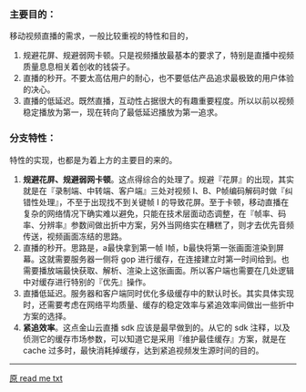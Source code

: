 
### 主要目的：
移动视频直播的需求，一般比较重视的特性和目的，
1. 规避花屏、规避弱网卡顿。只是视频播放最基本的要求了，特别是直播中视频质量息息相关着创收的钱袋子。
2. 直播的秒开。不要太高估用户的耐心，也不要低估产品追求最极致的用户体验的决心。
3. 直播的低延迟。既然直播，互动性占据很大的有趣重要程度。所以以前以视频稳定播放为第一，现在转向了最低延迟播放为第一追求。


### 分支特性：
特性的实现，也都是为着上方的主要目的来的。
1. **规避花屏、规避弱网卡顿**。这点得综合的处理了。规避『花屏』的出现，其实就是在『录制端、中转端、客户端』三处对视频 I、B、P帧编码解码时做『纠错性处理』，不至于出现找不到关键帧 I 的导致花屏。至于卡顿，移动直播在复杂的网络情况下确实难以避免，只能在技术层面动态调整，在『帧率、码率、分辨率』参数间做出折中方案，另外当网络实在糟糕了，则才去优先音频传送，视频画面冻结的思路。
2. 直播的秒开。思路是，a最快拿到第一帧 I帧，b最快将第一张画面渲染到屏幕。这就需要服务器一侧将 gop 进行缓存，在连接建立时第一时间给到。也需要播放端最快获取、解析、渲染上这张画面。所以客户端也需要在几处逻辑中对缓存进行特别的『优先』操作。
3. 直播低延迟。服务器和客户端同时优化多级缓存中的默认时长。其实具体实现时，还需要考虑在网络平均质量、缓存的稳定效率与紧追效率间做出一些折中方案的选择。
4. **紧追效率**。这点金山云直播 sdk 应该是最早做到的。从它的 sdk 注释，以及侦测它的缓存市场参数，可以知道它是采用『维护最佳缓存』方案，就是在 cache 过多时，最快消耗掉缓存，达到紧追视频发生源时间的目的。





---------------

[原 read me txt](https://github.com/Bilibili/ijkplayer)
